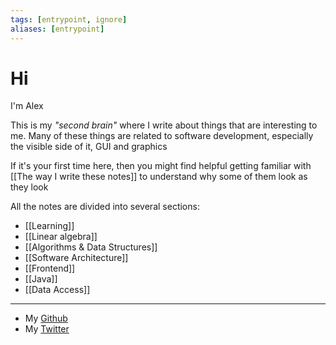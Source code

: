 ```yaml
---
tags: [entrypoint, ignore]
aliases: [entrypoint]
---
```


# Hi

I'm Alex

This is my _"second brain"_ where I write about things that are interesting to me. Many of these things are related to software development, especially the visible side of it, GUI and graphics

<!--
[[My resume]]
-->

If it's your first time here, then you might find helpful getting familiar
with [[The way I write these notes]] to understand why some of them look as
they look

All the notes are divided into several sections:

- [[Learning]]
- [[Linear algebra]]
- [[Algorithms & Data Structures]]
- [[Software Architecture]]
- [[Frontend]]
- [[Java]]
- [[Data Access]]

<!--
- [[Knowledge]] & [[Guides]]
- [[Thoughts & Scratches]]
-->

---

- My [Github](https://github.com/alextheartisan)
- My [Twitter](https://twitter.com/alextheartisan)

<!--
- Body & Soul
- People, Places, Hardware, Software
- Interests
- [[Quotes]] I like
- [[Rationality]]

Dichotomy & Dualism & Balance in all things

- [[Notable Pages]]
- Ideas & Projects

Also I have an [[Abyss]] of links that would be nice to revise, maybe one day...

- [[Дух]] и Тело
- Люди, Места, [[Железо]], [[Софт]]
- [[Интересы]]
-->
